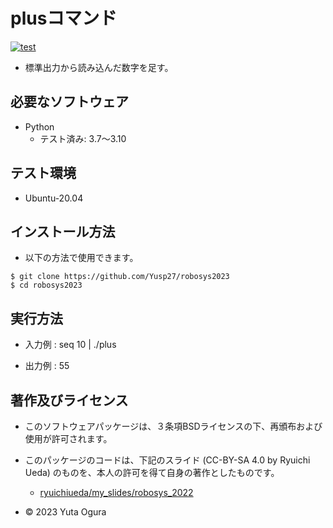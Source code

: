 # plusコマンド
[![test](https://github.com/Yusp27/robosys2023/actions/workflows/test.yml/badge.svg)](https://github.com/Yusp27/robosys2023/actions/workflows/test.yml)

* 標準出力から読み込んだ数字を足す。

## 必要なソフトウェア
* Python
  * テスト済み: 3.7～3.10

## テスト環境
* Ubuntu-20.04

## インストール方法
* 以下の方法で使用できます。
```
$ git clone https://github.com/Yusp27/robosys2023
$ cd robosys2023
```

## 実行方法
* 入力例 : 
seq 10 | ./plus

* 出力例 : 
55

## 著作及びライセンス

* このソフトウェアパッケージは、３条項BSDライセンスの下、再頒布および使用が許可されます。
* このパッケージのコードは、下記のスライド (CC-BY-SA 4.0 by Ryuichi Ueda) のものを、本人の許可を得て自身の著作としたものです。
   * [ryuichiueda/my_slides/robosys_2022](https://github.com/ryuichiueda/my_slides/tree/master/robosys_2022)

* © 2023 Yuta Ogura
